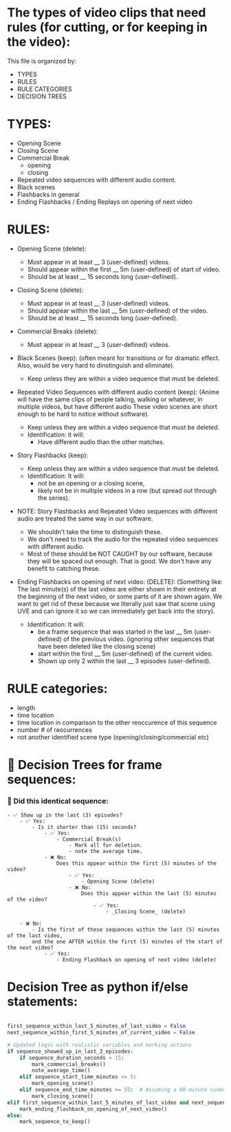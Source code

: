 # The types of video clips that need rules (for cutting, or for keeping in the video):

This file is organized by: 
- TYPES
- RULES
- RULE CATEGORIES
- DECISION TREES

# TYPES:
- Opening Scene
- Closing Scene
- Commercial Break
    - opening
    - closing
- Repeated video sequences with different audio content. 
- Black scenes
- Flashbacks in general
- Ending Flashbacks / Ending Replays on opening of next video



# RULES:
- Opening Scene (delete):
    - Must appear in at least __ 3 (user-defined) videos.
    - Should appear within the first __ 5m (user-defined) of start of video.
    - Should be at least __ 15 seconds long (user-defined).

- Closing Scene (delete):
    - Must appear in at least __ 3 (user-defined) videos.
    - Should appear within the last __ 5m (user-defined) of the video.
    - Should be at least __ 15 seconds long (user-defined).

- Commercial Breaks (delete):
    - Must appear in at least __ 3 (user-defined) videos.

- Black Scenes (keep):
    (often meant for transitions or for dramatic effect. Also, would be very hard to dinstinguish and eliminate). 
    - Keep unless they are within a video sequence that must be deleted. 

- Repeated Video Sequences with different audio content (keep):
    (Anime will have the same clips of people talking, walking or whatever, in multiple videos, but have different audio
    These video scenes are short enough to be hard to notice without software).
    - Keep unless they are within a video sequence that must be deleted. 
    - Identification: it will:
        - Have different audio than the other matches. 

- Story Flashbacks (keep):
    - Keep unless they are within a video sequence that must be deleted. 
    - Identification: It will:
        - not be an opening or a closing scene, 
        - likely not be in multiple videos in a row (but spread out through the series).

- NOTE: Story Flashbacks and Repeated Video sequences with different audio are treated the same way in our software. 
    - We shouldn't take the time to distinguish these. 
    - We don't need to track the audio for the repeated video sequences with different audio. 
    - Most of these should be NOT CAUGHT by our software, because they will be spaced out enough. That is good. We don't
    have any benefit to catching these. 


- Ending Flashbacks on opening of next video: (DELETE):
    (Something like: The last minute(s) of the last video are either shown in their entirety
    at the beginning of the next video, or some parts of it are shown again. 
    We want to get rid of these because we literally just saw that scene using UVE and can ignore it
    so we can immediately get back into the story). 
    - Identification: It will:
        - be a frame sequence that was started in the last __ 5m (user-defined) of the previous video.
            (ignoring other sequences that have been deleted like the closing scene)
        - start within the first __ 5m (user-defined) of the current video. 
        - Shown up only 2 within the last __ 3 episodes (user-defined).


# RULE categories:
- length
- time location
- time location in comparison to the other reoccurence of this sequence
- number # of reocurrences
- not another identified scene type (opening/closing/commercial etc)


# 🌳 Decision Trees for frame sequences:

### 🤔 Did this identical sequence:
    - ✅ Show up in the last (3) episodes?
        - ✅ Yes:
            - Is it shorter than (15) seconds?
                - ✅ Yes:
                    - Commercial Break(s)
                        - Mark all for deletion.
                        - note the average time. 
                - ❌ No:
                    Does this appear within the first (5) minutes of the video?
                        - ✅ Yes:
                            - Opening Scene (delete)
                        - ❌ No:
                            Does this appear within the last (5) minutes of the video?
                                - ✅ Yes:
                                    - _Closing Scene_ (delete)

        - ❌ No:
            - Is the first of these sequences within the last (5) minutes of the last video, 
            and the one AFTER within the first (5) minutes of the start of the next video?
                - ✅ Yes:
                    - Ending Flashback on opening of next video (delete)


# Decision Tree as python if/else statements:
```py

first_sequence_within_last_5_minutes_of_last_video = False
next_sequence_within_first_5_minutes_of_current_video = False

# Updated logic with realistic variables and marking actions
if sequence_showed_up_in_last_3_episodes:
    if sequence_duration_seconds < 15:
        mark_commercial_breaks()
        note_average_time()
    elif sequence_start_time_minutes <= 5:
        mark_opening_scene()
    elif sequence_end_time_minutes >= 55:  # Assuming a 60-minute video
        mark_closing_scene()
elif first_sequence_within_last_5_minutes_of_last_video and next_sequence_within_first_5_minutes_of_current_video:
    mark_ending_flashback_on_opening_of_next_video()
else:
    mark_sequence_to_keep()


```
